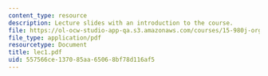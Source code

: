 ```yaml
---
content_type: resource
description: Lecture slides with an introduction to the course.
file: https://ol-ocw-studio-app-qa.s3.amazonaws.com/courses/15-980j-organizing-for-innovative-product-development-spring-2007/557566ce137085aa65068bf78d116af5_lec1.pdf
file_type: application/pdf
resourcetype: Document
title: lec1.pdf
uid: 557566ce-1370-85aa-6506-8bf78d116af5
---
```

